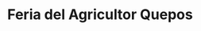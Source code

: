 ---
title: "Feria del Agricultor Quepos"
url: /quepos/feria-del-agricultor-quepos/
shop: supermercado
---
